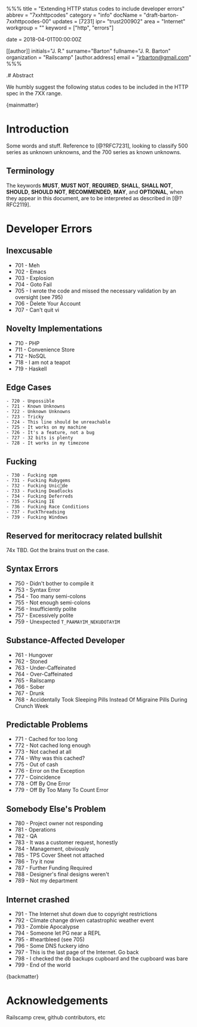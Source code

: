 %%%
  title = "Extending HTTP status codes to include developer errors"
  abbrev = "7xxhttpcodes"
  category = "info"
  docName = "draft-barton-7xxhttpcodes-00"
  updates = [7231]
  ipr= "trust200902"
  area = "Internet"
  workgroup = ""
  keyword = ["http", "errors"]

  date = 2018-04-01T00:00:00Z

  [[author]]
  initials="J. R."
  surname="Barton"
  fullname="J. R. Barton"
  organization = "Railscamp"
    [author.address]
    email = "jrbarton@gmail.com"
%%%

.# Abstract

We humbly suggest the following status codes to be included in the HTTP spec in the 7XX range.

{mainmatter}

# Introduction

Some words and stuff. Reference to [@?RFC7231], looking to classify 500 series as unknown unknowns, and the 700 series as known unknowns.

## Terminology

The keywords **MUST**, **MUST NOT**, **REQUIRED**, **SHALL**, **SHALL NOT**, **SHOULD**,
**SHOULD NOT**, **RECOMMENDED**, **MAY**, and **OPTIONAL**, when they appear in this
document, are to be interpreted as described in [@?RFC2119].

# Developer Errors

## Inexcusable

  - 701 - Meh
  - 702 - Emacs
  - 703 - Explosion
  - 704 - Goto Fail
  - 705 - I wrote the code and missed the necessary validation by an oversight (see 795)
  - 706 - Delete Your Account
  - 707 - Can't quit vi

## Novelty Implementations

  - 710 - PHP
  - 711 - Convenience Store
  - 712 - NoSQL
  - 718 - I am not a teapot
  - 719 - Haskell

## Edge Cases

    - 720 - Unpossible
    - 721 - Known Unknowns
    - 722 - Unknown Unknowns
    - 723 - Tricky
    - 724 - This line should be unreachable
    - 725 - It works on my machine
    - 726 - It's a feature, not a bug
    - 727 - 32 bits is plenty
    - 728 - It works in my timezone

## Fucking

    - 730 - Fucking npm
    - 731 - Fucking Rubygems
    - 732 - Fucking Unic💩de
    - 733 - Fucking Deadlocks
    - 734 - Fucking Deferreds
    - 735 - Fucking IE
    - 736 - Fucking Race Conditions
    - 737 - FuckThreadsing
    - 739 - Fucking Windows

## Reserved for meritocracy related bullshit

  74x TBD. Got the brains trust on the case.

## Syntax Errors

  - 750 - Didn't bother to compile it
  - 753 - Syntax Error
  - 754 - Too many semi-colons
  - 755 - Not enough semi-colons
  - 756 - Insufficiently polite
  - 757 - Excessively polite
  - 759 - Unexpected `T_PAAMAYIM_NEKUDOTAYIM`

## Substance-Affected Developer

  - 761 - Hungover
  - 762 - Stoned
  - 763 - Under-Caffeinated
  - 764 - Over-Caffeinated
  - 765 - Railscamp
  - 766 - Sober
  - 767 - Drunk
  - 768 - Accidentally Took Sleeping Pills Instead Of Migraine Pills During Crunch Week

## Predictable Problems

  - 771 - Cached for too long
  - 772 - Not cached long enough
  - 773 - Not cached at all
  - 774 - Why was this cached?
  - 775 - Out of cash
  - 776 - Error on the Exception
  - 777 - Coincidence
  - 778 - Off By One Error
  - 779 - Off By Too Many To Count Error

## Somebody Else's Problem

  - 780 - Project owner not responding
  - 781 - Operations
  - 782 - QA
  - 783 - It was a customer request, honestly
  - 784 - Management, obviously
  - 785 - TPS Cover Sheet not attached
  - 786 - Try it now
  - 787 - Further Funding Required
  - 788 - Designer's final designs weren't
  - 789 - Not my department

## Internet crashed

  - 791 - The Internet shut down due to copyright restrictions
  - 792 - Climate change driven catastrophic weather event
  - 793 - Zombie Apocalypse
  - 794 - Someone let PG near a REPL
  - 795 - #heartbleed (see 705)
  - 796 - Some DNS fuckery idno
  - 797 - This is the last page of the Internet. Go back
  - 798 - I checked the db backups cupboard and the cupboard was bare
  - 799 - End of the world

{backmatter}

# Acknowledgements

Railscamp crew, github contributors, etc
